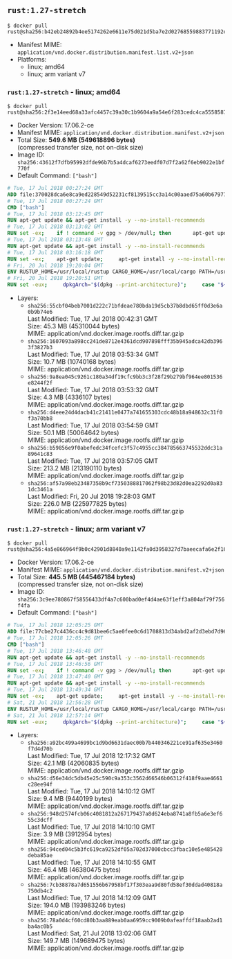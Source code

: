 ## `rust:1.27-stretch`

```console
$ docker pull rust@sha256:b42eb24892b4ee5174262e6611e75d021d5ba7e2d02768559883771192e78de6
```

-	Manifest MIME: `application/vnd.docker.distribution.manifest.list.v2+json`
-	Platforms:
	-	linux; amd64
	-	linux; arm variant v7

### `rust:1.27-stretch` - linux; amd64

```console
$ docker pull rust@sha256:2f3e14eed68a33afc4457c39a30c1b9604a9a54e6f283cedc4ca555858719d17
```

-	Docker Version: 17.06.2-ce
-	Manifest MIME: `application/vnd.docker.distribution.manifest.v2+json`
-	Total Size: **549.6 MB (549618896 bytes)**  
	(compressed transfer size, not on-disk size)
-	Image ID: `sha256:43612f7dfb95992dfde96b7b5a4dcaf6273eedf07d7f2a62f6eb9022e1bf770f`
-	Default Command: `["bash"]`

```dockerfile
# Tue, 17 Jul 2018 00:27:24 GMT
ADD file:370028dca6e8ca9ed228549d52231cf8139515cc3a14c00aaed75a60b679775f in / 
# Tue, 17 Jul 2018 00:27:24 GMT
CMD ["bash"]
# Tue, 17 Jul 2018 03:12:45 GMT
RUN apt-get update && apt-get install -y --no-install-recommends 		ca-certificates 		curl 		netbase 		wget 	&& rm -rf /var/lib/apt/lists/*
# Tue, 17 Jul 2018 03:13:02 GMT
RUN set -ex; 	if ! command -v gpg > /dev/null; then 		apt-get update; 		apt-get install -y --no-install-recommends 			gnupg 			dirmngr 		; 		rm -rf /var/lib/apt/lists/*; 	fi
# Tue, 17 Jul 2018 03:13:48 GMT
RUN apt-get update && apt-get install -y --no-install-recommends 		bzr 		git 		mercurial 		openssh-client 		subversion 				procps 	&& rm -rf /var/lib/apt/lists/*
# Tue, 17 Jul 2018 03:16:18 GMT
RUN set -ex; 	apt-get update; 	apt-get install -y --no-install-recommends 		autoconf 		automake 		bzip2 		dpkg-dev 		file 		g++ 		gcc 		imagemagick 		libbz2-dev 		libc6-dev 		libcurl4-openssl-dev 		libdb-dev 		libevent-dev 		libffi-dev 		libgdbm-dev 		libgeoip-dev 		libglib2.0-dev 		libjpeg-dev 		libkrb5-dev 		liblzma-dev 		libmagickcore-dev 		libmagickwand-dev 		libncurses5-dev 		libncursesw5-dev 		libpng-dev 		libpq-dev 		libreadline-dev 		libsqlite3-dev 		libssl-dev 		libtool 		libwebp-dev 		libxml2-dev 		libxslt-dev 		libyaml-dev 		make 		patch 		xz-utils 		zlib1g-dev 				$( 			if apt-cache show 'default-libmysqlclient-dev' 2>/dev/null | grep -q '^Version:'; then 				echo 'default-libmysqlclient-dev'; 			else 				echo 'libmysqlclient-dev'; 			fi 		) 	; 	rm -rf /var/lib/apt/lists/*
# Fri, 20 Jul 2018 19:20:04 GMT
ENV RUSTUP_HOME=/usr/local/rustup CARGO_HOME=/usr/local/cargo PATH=/usr/local/cargo/bin:/usr/local/sbin:/usr/local/bin:/usr/sbin:/usr/bin:/sbin:/bin RUST_VERSION=1.27.2
# Fri, 20 Jul 2018 19:20:51 GMT
RUN set -eux;     dpkgArch="$(dpkg --print-architecture)";     case "${dpkgArch##*-}" in         amd64) rustArch='x86_64-unknown-linux-gnu'; rustupSha256='f69dafcca62fe70d7882113e21bb96a2cbdf4fc4636d25337d6de9191bdec8da' ;;         armhf) rustArch='armv7-unknown-linux-gnueabihf'; rustupSha256='eee969b9fd128e8dc9b4ec44acde46735cf8e612d06495e9d022517849aba2d6' ;;         arm64) rustArch='aarch64-unknown-linux-gnu'; rustupSha256='cdc48b7882582fd8475107a406dd86df85c7d72e5deea99ff8940c8e11531285' ;;         i386) rustArch='i686-unknown-linux-gnu'; rustupSha256='3bad3945452509ac28ba4113e198323daab57488d6885bb31ac30c9eecd88825' ;;         *) echo >&2 "unsupported architecture: ${dpkgArch}"; exit 1 ;;     esac;     url="https://static.rust-lang.org/rustup/archive/1.13.0/${rustArch}/rustup-init";     wget "$url";     echo "${rustupSha256} *rustup-init" | sha256sum -c -;     chmod +x rustup-init;     ./rustup-init -y --no-modify-path --default-toolchain $RUST_VERSION;     rm rustup-init;     chmod -R a+w $RUSTUP_HOME $CARGO_HOME;     rustup --version;     cargo --version;     rustc --version;
```

-	Layers:
	-	`sha256:55cbf04beb7001d222c71bfdeae780bda19d5cb37b8dbd65ff0d3e6a0b9b74e6`  
		Last Modified: Tue, 17 Jul 2018 00:42:31 GMT  
		Size: 45.3 MB (45310044 bytes)  
		MIME: application/vnd.docker.image.rootfs.diff.tar.gzip
	-	`sha256:1607093a898cc241de8712e4361dcd907898fff35b945adca42db3963f3827b3`  
		Last Modified: Tue, 17 Jul 2018 03:53:34 GMT  
		Size: 10.7 MB (10740168 bytes)  
		MIME: application/vnd.docker.image.rootfs.diff.tar.gzip
	-	`sha256:9a8ea045c9261c180a34df19cfc9bb3c3f28f29b279bf964ee801536e8244f2f`  
		Last Modified: Tue, 17 Jul 2018 03:53:32 GMT  
		Size: 4.3 MB (4336107 bytes)  
		MIME: application/vnd.docker.image.rootfs.diff.tar.gzip
	-	`sha256:d4eee24d4dacb41c21411e0477a741655303cdc48b18a948632c31f0f3a70bb8`  
		Last Modified: Tue, 17 Jul 2018 03:54:59 GMT  
		Size: 50.1 MB (50064642 bytes)  
		MIME: application/vnd.docker.image.rootfs.diff.tar.gzip
	-	`sha256:b59856e9f0abefedc34fcefc3f57c4955cc384785663745532ddc31a89641c83`  
		Last Modified: Tue, 17 Jul 2018 03:57:05 GMT  
		Size: 213.2 MB (213190110 bytes)  
		MIME: application/vnd.docker.image.rootfs.diff.tar.gzip
	-	`sha256:af57a98eb23487358b9cf7350388817062f98b23d82d0ea2292d0a831dc3461a`  
		Last Modified: Fri, 20 Jul 2018 19:28:03 GMT  
		Size: 226.0 MB (225977825 bytes)  
		MIME: application/vnd.docker.image.rootfs.diff.tar.gzip

### `rust:1.27-stretch` - linux; arm variant v7

```console
$ docker pull rust@sha256:4a5e866964f9b0c42901d8840a9e1142fa0d3958327d7baeecafa6e2f16afd8d
```

-	Docker Version: 17.06.2-ce
-	Manifest MIME: `application/vnd.docker.distribution.manifest.v2+json`
-	Total Size: **445.5 MB (445467184 bytes)**  
	(compressed transfer size, not on-disk size)
-	Image ID: `sha256:3c9ee780867f58556433df4a7c600bad0ef4d4ae63f1eff3a804af79f756f4fa`
-	Default Command: `["bash"]`

```dockerfile
# Tue, 17 Jul 2018 12:05:25 GMT
ADD file:77cbe27c4436cc4c9d81bee6c5ae0fee0c6d1708813d34abd2af2d3ebd7d96a5 in / 
# Tue, 17 Jul 2018 12:05:26 GMT
CMD ["bash"]
# Tue, 17 Jul 2018 13:46:48 GMT
RUN apt-get update && apt-get install -y --no-install-recommends 		ca-certificates 		curl 		netbase 		wget 	&& rm -rf /var/lib/apt/lists/*
# Tue, 17 Jul 2018 13:46:56 GMT
RUN set -ex; 	if ! command -v gpg > /dev/null; then 		apt-get update; 		apt-get install -y --no-install-recommends 			gnupg 			dirmngr 		; 		rm -rf /var/lib/apt/lists/*; 	fi
# Tue, 17 Jul 2018 13:47:40 GMT
RUN apt-get update && apt-get install -y --no-install-recommends 		bzr 		git 		mercurial 		openssh-client 		subversion 				procps 	&& rm -rf /var/lib/apt/lists/*
# Tue, 17 Jul 2018 13:49:34 GMT
RUN set -ex; 	apt-get update; 	apt-get install -y --no-install-recommends 		autoconf 		automake 		bzip2 		dpkg-dev 		file 		g++ 		gcc 		imagemagick 		libbz2-dev 		libc6-dev 		libcurl4-openssl-dev 		libdb-dev 		libevent-dev 		libffi-dev 		libgdbm-dev 		libgeoip-dev 		libglib2.0-dev 		libjpeg-dev 		libkrb5-dev 		liblzma-dev 		libmagickcore-dev 		libmagickwand-dev 		libncurses5-dev 		libncursesw5-dev 		libpng-dev 		libpq-dev 		libreadline-dev 		libsqlite3-dev 		libssl-dev 		libtool 		libwebp-dev 		libxml2-dev 		libxslt-dev 		libyaml-dev 		make 		patch 		xz-utils 		zlib1g-dev 				$( 			if apt-cache show 'default-libmysqlclient-dev' 2>/dev/null | grep -q '^Version:'; then 				echo 'default-libmysqlclient-dev'; 			else 				echo 'libmysqlclient-dev'; 			fi 		) 	; 	rm -rf /var/lib/apt/lists/*
# Sat, 21 Jul 2018 12:56:28 GMT
ENV RUSTUP_HOME=/usr/local/rustup CARGO_HOME=/usr/local/cargo PATH=/usr/local/cargo/bin:/usr/local/sbin:/usr/local/bin:/usr/sbin:/usr/bin:/sbin:/bin RUST_VERSION=1.27.2
# Sat, 21 Jul 2018 12:57:14 GMT
RUN set -eux;     dpkgArch="$(dpkg --print-architecture)";     case "${dpkgArch##*-}" in         amd64) rustArch='x86_64-unknown-linux-gnu'; rustupSha256='f69dafcca62fe70d7882113e21bb96a2cbdf4fc4636d25337d6de9191bdec8da' ;;         armhf) rustArch='armv7-unknown-linux-gnueabihf'; rustupSha256='eee969b9fd128e8dc9b4ec44acde46735cf8e612d06495e9d022517849aba2d6' ;;         arm64) rustArch='aarch64-unknown-linux-gnu'; rustupSha256='cdc48b7882582fd8475107a406dd86df85c7d72e5deea99ff8940c8e11531285' ;;         i386) rustArch='i686-unknown-linux-gnu'; rustupSha256='3bad3945452509ac28ba4113e198323daab57488d6885bb31ac30c9eecd88825' ;;         *) echo >&2 "unsupported architecture: ${dpkgArch}"; exit 1 ;;     esac;     url="https://static.rust-lang.org/rustup/archive/1.13.0/${rustArch}/rustup-init";     wget "$url";     echo "${rustupSha256} *rustup-init" | sha256sum -c -;     chmod +x rustup-init;     ./rustup-init -y --no-modify-path --default-toolchain $RUST_VERSION;     rm rustup-init;     chmod -R a+w $RUSTUP_HOME $CARGO_HOME;     rustup --version;     cargo --version;     rustc --version;
```

-	Layers:
	-	`sha256:a92bc499a4699bc1d9bd6631daec00b7b440346221ce91af635e3460f7d4d70b`  
		Last Modified: Tue, 17 Jul 2018 12:17:32 GMT  
		Size: 42.1 MB (42060835 bytes)  
		MIME: application/vnd.docker.image.rootfs.diff.tar.gzip
	-	`sha256:d56e34dc5db45e25c590c9a353c3562d66546b06312f418f9aae4661c28ee94f`  
		Last Modified: Tue, 17 Jul 2018 14:10:12 GMT  
		Size: 9.4 MB (9440199 bytes)  
		MIME: application/vnd.docker.image.rootfs.diff.tar.gzip
	-	`sha256:948d2574fcb06c4081812a267179437a8d624eba8741a8fb5a6e3ef655c3dcff`  
		Last Modified: Tue, 17 Jul 2018 14:10:10 GMT  
		Size: 3.9 MB (3912954 bytes)  
		MIME: application/vnd.docker.image.rootfs.diff.tar.gzip
	-	`sha256:94ced04c5b3fc619ca9252df05a702d37000cbcc3fbac10e5e485428deba85ae`  
		Last Modified: Tue, 17 Jul 2018 14:10:55 GMT  
		Size: 46.4 MB (46380475 bytes)  
		MIME: application/vnd.docker.image.rootfs.diff.tar.gzip
	-	`sha256:7cb38878a7d651556b67958bf17f303eaa9d80fd58ef30ddad40818a750db4c2`  
		Last Modified: Tue, 17 Jul 2018 14:12:09 GMT  
		Size: 194.0 MB (193983246 bytes)  
		MIME: application/vnd.docker.image.rootfs.diff.tar.gzip
	-	`sha256:78a0d4cf60cd80b3aa889eab0aa6959cc9009b0afeaffdf18aab2ad1ba4ac0b5`  
		Last Modified: Sat, 21 Jul 2018 13:02:06 GMT  
		Size: 149.7 MB (149689475 bytes)  
		MIME: application/vnd.docker.image.rootfs.diff.tar.gzip
